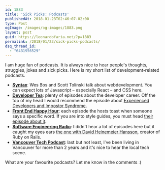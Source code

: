 ```yaml
---
id: 1883
title: 'Sick Picks: Podcasts'
publishedAt: 2018-01-23T02:46:07-02:00
type: Post
ogImage: /images/og-images/1883.png
layout: post
guid: https://leonardofaria.net/?p=1883
permalink: /2018/01/23/sick-picks-podcasts/
dsq_thread_id:
  - "6431956529"
---
```

I am huge fan of podcasts. It is always nice to hear people's thoughts, struggles, jokes and sick picks. Here is my short list of development-related podcasts.

  * **[Syntax](https://syntax.fm/)**: Wes Bos and Scott Tolinski talk about webdevelopment. You can expect lots of Javascript – especially React – and CSS here.
  * **[Developer Tea](https://spec.fm/podcasts/developer-tea)**: plenty of episodes about the developer career. Off the top of my head I would recommend the episode about [Experienced Developers and Impostor Syndrome](https://spec.fm/podcasts/developer-tea/32884).
  * **[Front End Happy Hour](http://frontendhappyhour.com/)**: each episode the hosts toast when someone says a specific word. If you are into style guides, you must head [their episode about it](http://frontendhappyhour.com/episodes/top-shelf-style-guides/).
  * **[Software Engineering Radio](http://www.se-radio.net/)**: I didn't hear a lot of episodes here but it caught my <s>eyes</s> ears [the one with David Heinemeier Hansson](http://www.se-radio.net/2016/06/se-radio-episode-261-david-heinemeier-hansson-on-the-state-of-rails-monoliths-and-more/), creator of Ruby on Rails.
  * **[Vancouver Tech Podcast](http://www.vancouvertechpodcast.ca/)**: last but not least, I've been living in Vancouver for more than 2 years and it's nice to hear the local tech scene.

What are your favourite podcasts? Let me know in the comments :)
